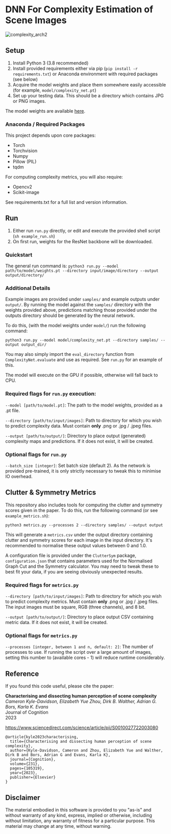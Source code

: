 # DNN For Complexity Estimation of Scene Images

![complexity_arch2](https://github.com/ckyleda/ComplexityNN/assets/3833991/faa80847-6403-4fb5-8f5b-bcdd415ca2a4)

## Setup

1. Install Python 3 (3.8 recommended)
2. Install provided requirements either via pip (`pip install -r requirements.txt`) or Anaconda environment with required packages (see below)
3. Acquire the model weights and place them somewhere easily accessible (for example, `model/complexity_net.pt`)
4. Set up your testing data. This should be a directory which contains JPG or PNG images.

The model weights are available [here](https://github.com/ckyleda/ComplexityNN/releases/download/1.0.0/complexity_net.pt).

### Anaconda / Required Packages

This project depends upon core packages:

- Torch
- Torchvision
- Numpy
- Pillow (PIL)
- tqdm

For computing complexity metrics, you will also require:

- Opencv2
- Scikit-image

See requirements.txt for a full list and version information.

## Run

1. Either run `run.py` directly, or edit and execute the provided shell script (`sh example_run.sh`)
2. On first run, weights for the ResNet backbone will be downloaded. 

### Quickstart

The general run command is: `python3 run.py --model path/to/model/weights.pt --directory input/image/directory --output output/directory/`

### Additional Details

Example images are provided under `samples/` and example outputs under `output/`. 
By running the model against the `samples/` directory with the weights provided above, predictions matching those 
provided under the outputs directory should be generated by the neural network. 

To do this, (with the model weights under `model/`) run the following command:

`python3 run.py --model model/complexity_net.pt --directory samples/ --output output_dir/`

You may also simply import the `eval_directory` function from `ComplexityNet.evaluate` and use as required.
See `run.py` for an example of this.

The model will execute on the GPU if possible, otherwise will fall back to CPU.

### Required flags for `run.py` execution:

`--model [path/to/model.pt]`: The path to the model weights, provided as a .pt file.

`--directory [path/to/input/images]`: Path to directory for which you wish to predict complexity data.
Must contain **only** .png or .jpg / .jpeg files.

`--output [path/to/output/]`: Directory to place output (generated) complexity maps and predictions.
If it does not exist, it will be created.

### Optional flags for `run.py`

`--batch_size [integer]`: Set batch size (default 2). As the network is provided pre-trained,
it is only strictly necessary to tweak this to minimise IO overhead.

## Clutter & Symmetry Metrics

This repository also includes tools for computing the clutter and symmetry scores given in the paper.
To do this, run the following command (or see `example_metrics.sh`):

`python3 metrics.py --processes 2 --directory samples/ --output output`

This will generate a `metrics.csv` under the output directory containing clutter and symmetry scores for
each image in the input directory. It's recommended to normalise these output values between 0 and 1.0.

A configuration file is provided under the `ClutterSym` package, `configuration.json` that contains 
parameters used for the Normalised Graph Cut and the Symmetry calculator. You may need to tweak these to
best fit your data, if you are seeing obviously unexpected results.

### Required flags for `metrics.py`

`--directory [path/to/input/images]`: Path to directory for which you wish to predict complexity metrics.
Must contain **only** .png or .jpg / .jpeg files. The input images must be square, RGB (three channels), and 8 bit.

`--output [path/to/output/]`: Directory to place output CSV containing metric data.
If it does not exist, it will be created.

### Optional flags for `metrics.py`

`--processes [integer, between 1 and n, default: 2]`: The number of processes to use. If running the script over a large
amount of images, setting this number to (available cores - 1) will reduce runtime considerably.

## Reference

If you found this code useful, please cite the paper:

**Characterising and dissecting human perception of scene complexity** \
*Cameron Kyle-Davidson, Elizabeth Yue Zhou, Dirk B. Walther, Adrian G. Bors, Karla K. Evans* \
Journal of Cognition \
2023

https://www.sciencedirect.com/science/article/pii/S0010027722003080

```
@article{kyle2023characterising,
  title={Characterising and dissecting human perception of scene complexity},
  author={Kyle-Davidson, Cameron and Zhou, Elizabeth Yue and Walther, Dirk B and Bors, Adrian G and Evans, Karla K},
  journal={Cognition},
  volume={231},
  pages={105319},
  year={2023},
  publisher={Elsevier}
}
```

## Disclaimer

The material embodied in this software is provided to you "as-is" and without warranty of any kind, express, 
implied or otherwise, including without limitation, any warranty of fitness for a particular purpose. This material may
change at any time, without warning.